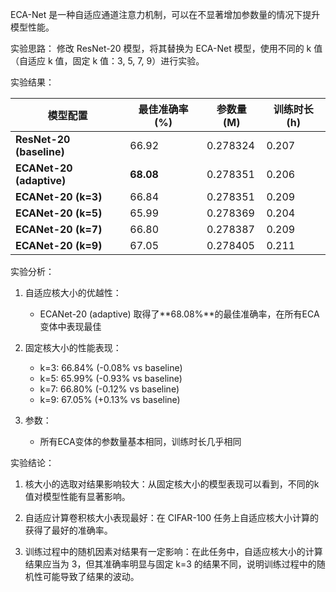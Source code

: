 ECA-Net 是一种自适应通道注意力机制，可以在不显著增加参数量的情况下提升模型性能。

实验思路：
修改 ResNet-20 模型，将其替换为 ECA-Net 模型，使用不同的 k 值（自适应 k 值，固定 k 值：3, 5, 7, 9）进行实验。

实验结果：

| 模型配置 | 最佳准确率 (%) | 参数量 (M) | 训练时长 (h) |
|---------|--------------|-----------|-------------|
| **ResNet-20 (baseline)** | 66.92 | 0.278324 | 0.207 |
| **ECANet-20 (adaptive)** | **68.08** | 0.278351 | 0.206 |
| **ECANet-20 (k=3)** | 66.84 | 0.278351 | 0.209 |
| **ECANet-20 (k=5)** | 65.99 | 0.278369 | 0.204 |
| **ECANet-20 (k=7)** | 66.80 | 0.278387 | 0.209 |
| **ECANet-20 (k=9)** | 67.05 | 0.278405 | 0.211 |

实验分析：

1. 自适应核大小的优越性：
   - ECANet-20 (adaptive) 取得了**68.08%**的最佳准确率，在所有ECA变体中表现最佳

2. 固定核大小的性能表现：
   - k=3: 66.84% (-0.08% vs baseline)
   - k=5: 65.99% (-0.93% vs baseline)
   - k=7: 66.80% (-0.12% vs baseline)
   - k=9: 67.05% (+0.13% vs baseline)

3. 参数：
   - 所有ECA变体的参数量基本相同，训练时长几乎相同

实验结论：

1. 核大小的选取对结果影响较大：从固定核大小的模型表现可以看到，不同的k值对模型性能有显著影响。

2. 自适应计算卷积核大小表现最好：在 CIFAR-100 任务上自适应核大小计算的获得了最好的准确率。

3. 训练过程中的随机因素对结果有一定影响：在此任务中，自适应核大小的计算结果应当为 3，但其准确率明显与固定 k=3 的结果不同，说明训练过程中的随机性可能导致了结果的波动。
